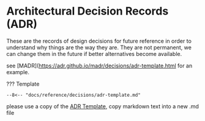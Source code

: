 # Architectural Decision Records (ADR)

These are the records of design decisions for future reference in order to understand why things are the way they are.
They are not permanent, we can change them in the future if better alternatives become available.

see [MADR](https://adr.github.io/madr/decisions/adr-template.html for an example.

??? Template

    --8<-- "docs/reference/decisions/adr-template.md"

please use a copy of the [ADR Template](adr-template), copy markdown text into a new .md file